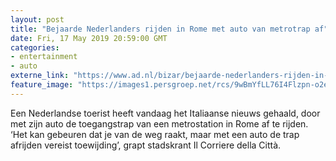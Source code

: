 ```yaml
---
layout: post
title: "Bejaarde Nederlanders rijden in Rome met auto van metrotrap af"
date: Fri, 17 May 2019 20:59:00 GMT
categories: 
- entertainment 
- auto 
externe_link: "https://www.ad.nl/bizar/bejaarde-nederlanders-rijden-in-rome-met-auto-van-metrotrap-af~a591455d/"
feature_image: "https://images1.persgroep.net/rcs/9wBmYfLL76I4Flzpn-o2eFblUHQ/diocontent/148638653/_fitwidth/400/?appId=21791a8992982cd8da851550a453bd7f&quality=0.7"
---
```


Een Nederlandse toerist heeft vandaag het Italiaanse nieuws gehaald, door met zijn auto de toegangstrap van een metrostation in Rome af te rijden. ‘Het kan gebeuren dat je van de weg raakt, maar met een auto de trap afrijden vereist toewijding’, grapt stadskrant Il Corriere della Città.
